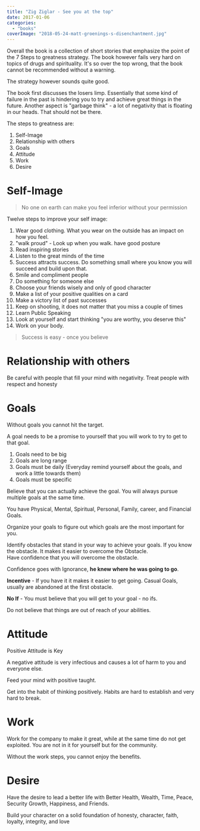 ```yaml
---
title: "Zig Ziglar - See you at the top"
date: 2017-01-06
categories:
  - "books"
coverImage: "2018-05-24-matt-groenings-s-disenchantment.jpg"
---
```


Overall the book is a collection of short stories that emphasize the point of the 7 Steps to greatness strategy. The book however fails very hard on topics of drugs and spirituality. It's so over the top wrong, that the book cannot be recommended without a warning.

The strategy however sounds quite good.

The book first discusses the losers limp. Essentially that some kind of failure in the past is hindering you to try and achieve great things in the future. Another aspect is "garbage think" - a lot of negativity that is floating in our heads. That should not be there.

The steps to greatness are:

1. Self-Image
2. Relationship with others
3. Goals
4. Attitude
5. Work
6. Desire

# Self-Image

> No one on earth can make you feel inferior without your permission

Twelve steps to improve your self image:

1. Wear good clothing. What you wear on the outside has an impact on how you feel.
2. "walk proud" - Look up when you walk. have good posture
3. Read inspiring stories
4. Listen to the great minds of the time
5. Success attracts success. Do something small where you know you will succeed and build upon that.
6. Smile and compliment people
7. Do something for someone else
8. Choose your friends wisely and only of good character
9. Make a list of your positive qualities on a card
10. Make a victory list of past successes
11. Keep on shooting, it does not matter that you miss a couple of times
12. Learn Public Speaking
13. Look at yourself and start thinking "you are worthy, you deserve this"
14. Work on your body.

> Success is easy - once you believe

# Relationship with others

Be careful with people that fill your mind with negativity. Treat people with respect and honesty

# Goals

Without goals you cannot hit the target.

A goal needs to be a promise to yourself that you will work to try to get to that goal.

1. Goals need to be big
2. Goals are long range
3. Goals must be daily (Everyday remind yourself about the goals, and work a little towards them)
4. Goals must be specific

Believe that you can actually achieve the goal. You will always pursue multiple goals at the same time.

You have Physical, Mental, Spiritual, Personal, Family, career, and Financial Goals.

Organize your goals to figure out which goals are the most important for you.

Identify obstacles that stand in your way to achieve your goals. If you know the obstacle. It makes it easier to overcome the Obstacle. Have confidence that you will overcome the obstacle.

Confidence goes with Ignorance, **he knew where he was going to go**.

**Incentive** - If you have it it makes it easier to get going. Casual Goals, usually are abandoned at the first obstacle.

**No If** - You must believe that you will get to your goal - no ifs.

Do not believe that things are out of reach of your abilities.

# Attitude

Positive Attitude is Key

A negative attitude is very infectious and causes a lot of harm to you and everyone else.

Feed your mind with positive taught.

Get into the habit of thinking positively. Habits are hard to establish and very hard to break.

# Work

Work for the company to make it great, while at the same time do not get exploited. You are not in it for yourself but for the community.

Without the work steps, you cannot enjoy the benefits.

# Desire

Have the desire to lead a better life with Better Health, Wealth, Time, Peace, Security Growth, Happiness, and Friends.

Build your character on a solid foundation of honesty, character, faith, loyalty, integrity, and love
